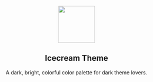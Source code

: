 <p align="center">
  <a href="https://icecreamtheme.github.io/icecreamtheme.com"><img src="https://images.emojiterra.com/google/noto-emoji/unicode-15.1/color/svg/1f368.svg" width="100" /></a>
  <h2 align="center">Icecream Theme</h2>
</p>

<p align="center">A dark, bright, colorful color palette for dark theme lovers.</p>

